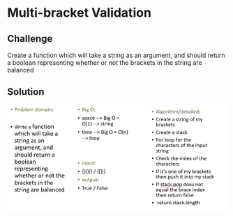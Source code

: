 # Multi-bracket Validation

## Challenge

Create a function which will take a string as an argument, and should return a boolean representing whether or not the brackets in the string are balanced
 
## Solution

![brackets](/assets/13.PNG)



